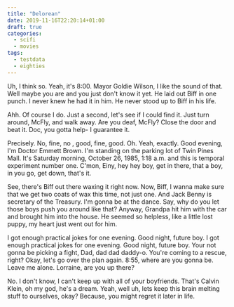 ```yaml
---
title: "Delorean"
date: 2019-11-16T22:20:14+01:00
draft: true
categories:
  - scifi
  - movies
tags:
  - testdata
  - eighties
---
```

Uh, I think so. Yeah, it's 8:00. Mayor Goldie Wilson, I like the sound of that. Well maybe you are and you just don't know it yet. He laid out Biff in one punch. I never knew he had it in him. He never stood up to Biff in his life.

Ahh. Of course I do. Just a second, let's see if I could find it. Just turn around, McFly, and walk away. Are you deaf, McFly? Close the door and beat it. Doc, you gotta help- I guarantee it.

Precisely. No, fine, no , good, fine, good. Oh. Yeah, exactly. Good evening, I'm Doctor Emmett Brown. I'm standing on the parking lot of Twin Pines Mall. It's Saturday morning, October 26, 1985, 1:18 a.m. and this is temporal experiment number one. C'mon, Einy, hey hey boy, get in there, that a boy, in you go, get down, that's it.

See, there's Biff out there waxing it right now. Now, Biff, I wanna make sure that we get two coats of wax this time, not just one. And Jack Benny is secretary of the Treasury. I'm gonna be at the dance. Say, why do you let those boys push you around like that? Anyway, Grandpa hit him with the car and brought him into the house. He seemed so helpless, like a little lost puppy, my heart just went out for him.

I got enough practical jokes for one evening. Good night, future boy. I got enough practical jokes for one evening. Good night, future boy. Your not gonna be picking a fight, Dad, dad dad daddy-o. You're coming to a rescue, right? Okay, let's go over the plan again. 8:55, where are you gonna be. Leave me alone. Lorraine, are you up there?

No. I don't know, I can't keep up with all of your boyfriends. That's Calvin Klein, oh my god, he's a dream. Yeah, well uh, lets keep this brain melting stuff to ourselves, okay? Because, you might regret it later in life.
